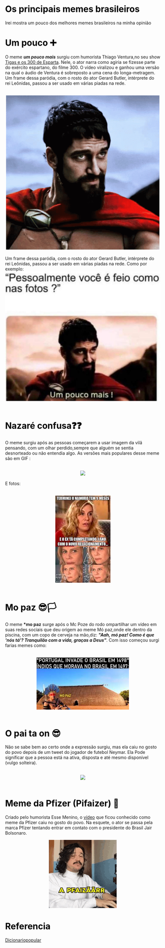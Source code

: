 # **Os principais memes brasileiros**

<p>Irei mostra um pouco dos melhores memes brasileiros na minha opinião </p>

# **Um pouco** ➕

O meme **_um pouco mais_** surgiu com humorista Thiago Ventura,no seu show [Tigas e os 300 de Esparta](https://youtube.com/embed/u548qyxRTBU). Nele, o ator narra como agiria se fizesse parte do exército espartano, do filme 300. O vídeo viralizou e ganhou uma versão na qual o áudio de Ventura é sobreposto a uma cena do longa-metragem. Um frame dessa paródia, com o rosto do ator Gerard Butler, intérprete do rei Leônidas, passou a ser usado em várias piadas na rede.

<br>

<center>
<img src="img_gif/um-pouco-mais-300.gif">
</center>

<br>
Um frame dessa paródia, com o rosto do ator Gerard Butler, intérprete do rei Leônidas, passou a ser usado em várias piadas na rede. Como por exemplo:

<br>

<center>
<img  src="img_gif/Um pouco mais.jpg">
</center>

<br>

# **Nazaré confusa**❓❓

O meme surgiu após as pessoas começarem a usar imagem da vilã pensando, com um olhar perdido,sempre que alguém se sentia desnorteado ou não entendia algo. As versões mais populares desse meme são em GIF :

<br>

<center>
<img  src="img_gif/nazare.gif">
</center>

<p>E fotos:</p>

<br>
<center>
<img   src="img_gif/nazare.jpg">
</center>
<br>

# **Mo paz** 😎🏳

O meme **\*mo paz** surge após o Mc Poze do rodo ompartilhar um vídeo em suas redes sociais que deu origem ao meme Mó paz,onde ele dentro da piscina, com um copo de cerveja na mão,diz: **_"Aah, mó paz! Como é que 'nós tá'? Tranquilão com a vida, graças a Deus"_**. Com isso começou surgi farias memes como:

<br>
<center>
<img   src="img_gif/mopaz2.jpg">
</center>
<br>

# **O pai ta on** 😎

Não se sabe bem ao certo onde a expressão surgiu, mas ela caiu no gosto do povo depois de um tweet do jogador de futebol Neymar. Ela Pode significar que a pessoa está na ativa, disposta e até mesmo disponível (vulgo solteira).

<br>
<center>
<img src="img_gif/o pai ta on.gif">
</center>
<br>

# **Meme da Pfizer (Pifaizer)** 🏥

Criado pelo humorista Esse Menino, o [vídeo](https://youtu.be/rWj9meqOQrM) que ficou conhecido como meme da Pfizer caiu no gosto do povo. Na esquete, o ator se passa pela marca Pfizer tentando entrar em contato com o presidente do Brasil Jair Bolsonaro.

<center>
<img src="img_gif/vacina.gif">
</center>
  <h1>Referencia</h1>

[Dicionariopopular](https://www.dicionariopopular.com/melhores-memes-do-ano/)

<style>
  h1 {color:black;
  }

</style>
